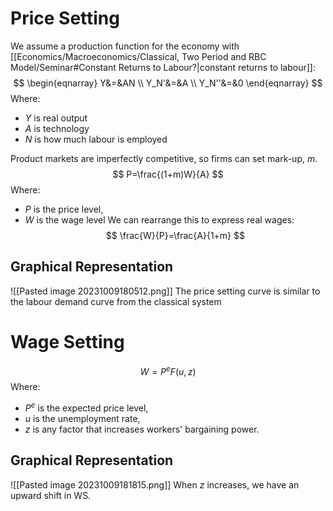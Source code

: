 # Price Setting
We assume a production function for the economy with [[Economics/Macroeconomics/Classical, Two Period and RBC Model/Seminar#Constant Returns to Labour?|constant returns to labour]]:
$$
\begin{eqnarray}
Y&=&AN \\
Y_N'&=&A \\
Y_N''&=&0
\end{eqnarray}
$$
Where:
- $Y$ is real output
- $A$ is technology
- $N$ is how much labour is employed

Product markets are imperfectly competitive, so firms can set mark-up, $m$.
$$
P=\frac{(1+m)W}{A}
$$
Where:
- $P$ is the price level,
- $W$ is the wage level
We can rearrange this to express real wages:
$$
\frac{W}{P}=\frac{A}{1+m}
$$
## Graphical Representation
![[Pasted image 20231009180512.png]]
The price setting curve is similar to the labour demand curve from the classical system
# Wage Setting
$$
W=P^eF(u,z)
$$
Where:
- $P^e$ is the expected price level,
- $u$ is the unemployment rate,
- $z$ is any factor that increases workers' bargaining power.
## Graphical Representation
![[Pasted image 20231009181815.png]]
When $z$ increases, we have an upward shift in WS.
